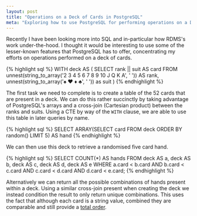 ```yaml
---
layout: post
title: "Operations on a Deck of Cards in PostgreSQL"
meta: "Exploring how to use PostgreSQL for performing operations on a Deck of Cards"
---
```


Recently I have been looking more into SQL and in-particular how RDMS's work under-the-hood.
I thought it would be interesting to use some of the lesser-known features that PostgreSQL has to offer, concentrating my efforts on operations performed on a deck of cards.
<!--more-->

{% highlight sql %}
WITH deck AS (
    SELECT
        rank || suit AS card
    FROM
        unnest(string_to_array('2 3 4 5 6 7 8 9 10 J Q K A', ' ')) AS rank,
        unnest(string_to_array('♠ ♥ ♦ ♣', ' ')) as suit
)
{% endhighlight %}

The first task we need to complete is to create a table of the 52 cards that are present in a deck.
We can do this rather succinctly by taking advantage of PostgreSQL's arrays and a cross-join (Cartesian product) between the ranks and suits.
Using a CTE by way of the `WITH` clause, we are able to use this table in later queries by name.

{% highlight sql %}
SELECT ARRAY(SELECT card FROM deck ORDER BY random() LIMIT 5) AS hand
{% endhighlight %}

We can then use this deck to retrieve a randomised five card hand.

{% highlight sql %}
SELECT
    COUNT(*) AS hands
FROM
    deck AS a, deck AS b, deck AS c, deck AS d, deck AS e
WHERE
    a.card < b.card AND b.card < c.card AND
    c.card < d.card AND d.card < e.card;
{% endhighlight %}

Alternatively we can return all the possible combinations of hands present within a deck.
Using a similar cross-join present when creating the deck we instead condition the result to only return unique combinations.
This uses the fact that although each card is a string value, combined they are comparable and still provide a [total order](https://en.wikipedia.org/wiki/Total_order).
